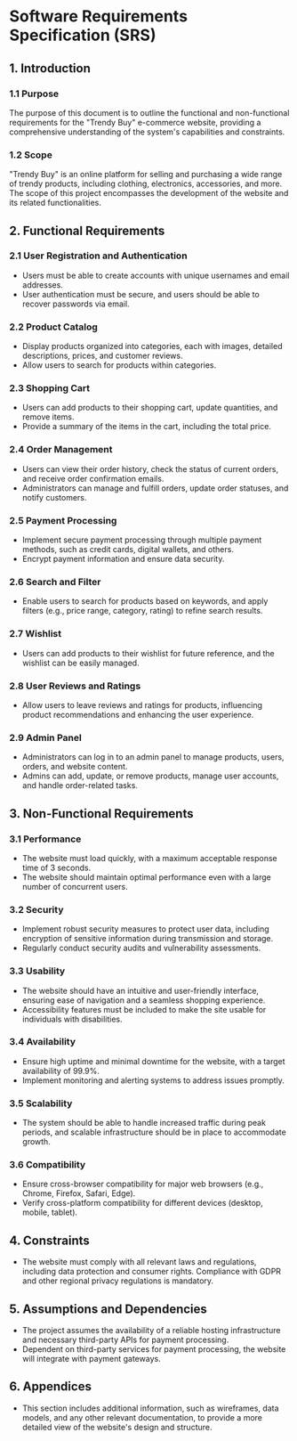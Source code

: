# Software Requirements Specification (SRS)

## 1. Introduction

### 1.1 Purpose
The purpose of this document is to outline the functional and non-functional requirements for the "Trendy Buy" e-commerce website, providing a comprehensive understanding of the system's capabilities and constraints.

### 1.2 Scope
"Trendy Buy" is an online platform for selling and purchasing a wide range of trendy products, including clothing, electronics, accessories, and more. The scope of this project encompasses the development of the website and its related functionalities.

## 2. Functional Requirements

### 2.1 User Registration and Authentication
- Users must be able to create accounts with unique usernames and email addresses.
- User authentication must be secure, and users should be able to recover passwords via email.

### 2.2 Product Catalog
- Display products organized into categories, each with images, detailed descriptions, prices, and customer reviews.
- Allow users to search for products within categories.

### 2.3 Shopping Cart
- Users can add products to their shopping cart, update quantities, and remove items.
- Provide a summary of the items in the cart, including the total price.

### 2.4 Order Management
- Users can view their order history, check the status of current orders, and receive order confirmation emails.
- Administrators can manage and fulfill orders, update order statuses, and notify customers.

### 2.5 Payment Processing
- Implement secure payment processing through multiple payment methods, such as credit cards, digital wallets, and others.
- Encrypt payment information and ensure data security.

### 2.6 Search and Filter
- Enable users to search for products based on keywords, and apply filters (e.g., price range, category, rating) to refine search results.

### 2.7 Wishlist
- Users can add products to their wishlist for future reference, and the wishlist can be easily managed.

### 2.8 User Reviews and Ratings
- Allow users to leave reviews and ratings for products, influencing product recommendations and enhancing the user experience.

### 2.9 Admin Panel
- Administrators can log in to an admin panel to manage products, users, orders, and website content.
- Admins can add, update, or remove products, manage user accounts, and handle order-related tasks.

## 3. Non-Functional Requirements

### 3.1 Performance
- The website must load quickly, with a maximum acceptable response time of 3 seconds.
- The website should maintain optimal performance even with a large number of concurrent users.

### 3.2 Security
- Implement robust security measures to protect user data, including encryption of sensitive information during transmission and storage.
- Regularly conduct security audits and vulnerability assessments.

### 3.3 Usability
- The website should have an intuitive and user-friendly interface, ensuring ease of navigation and a seamless shopping experience.
- Accessibility features must be included to make the site usable for individuals with disabilities.

### 3.4 Availability
- Ensure high uptime and minimal downtime for the website, with a target availability of 99.9%.
- Implement monitoring and alerting systems to address issues promptly.

### 3.5 Scalability
- The system should be able to handle increased traffic during peak periods, and scalable infrastructure should be in place to accommodate growth.

### 3.6 Compatibility
- Ensure cross-browser compatibility for major web browsers (e.g., Chrome, Firefox, Safari, Edge).
- Verify cross-platform compatibility for different devices (desktop, mobile, tablet).

## 4. Constraints
- The website must comply with all relevant laws and regulations, including data protection and consumer rights. Compliance with GDPR and other regional privacy regulations is mandatory.

## 5. Assumptions and Dependencies
- The project assumes the availability of a reliable hosting infrastructure and necessary third-party APIs for payment processing.
- Dependent on third-party services for payment processing, the website will integrate with payment gateways.

## 6. Appendices
- This section includes additional information, such as wireframes, data models, and any other relevant documentation, to provide a more detailed view of the website's design and structure.

